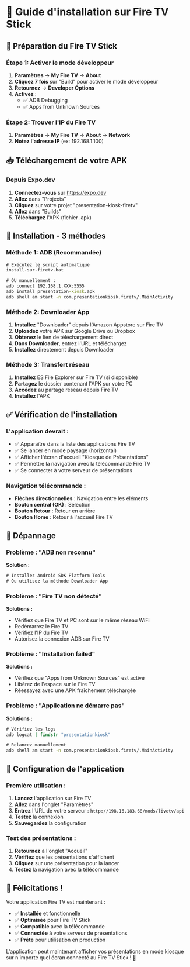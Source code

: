 # 📱 Guide d'installation sur Fire TV Stick

## 🔧 Préparation du Fire TV Stick

### Étape 1: Activer le mode développeur
1. **Paramètres** → **My Fire TV** → **About**
2. **Cliquez 7 fois** sur "Build" pour activer le mode développeur
3. **Retournez** → **Developer Options**
4. **Activez** :
   - ✅ ADB Debugging
   - ✅ Apps from Unknown Sources

### Étape 2: Trouver l'IP du Fire TV
1. **Paramètres** → **My Fire TV** → **About** → **Network**
2. **Notez l'adresse IP** (ex: 192.168.1.100)

## 📥 Téléchargement de votre APK

### Depuis Expo.dev
1. **Connectez-vous** sur https://expo.dev
2. **Allez** dans "Projects"
3. **Cliquez** sur votre projet "presentation-kiosk-firetv"
4. **Allez** dans "Builds"
5. **Téléchargez** l'APK (fichier .apk)

## 📲 Installation - 3 méthodes

### Méthode 1: ADB (Recommandée)
```cmd
# Exécutez le script automatique
install-sur-firetv.bat

# OU manuellement :
adb connect 192.168.1.XXX:5555
adb install presentation-kiosk.apk
adb shell am start -n com.presentationkiosk.firetv/.MainActivity
```

### Méthode 2: Downloader App
1. **Installez** "Downloader" depuis l'Amazon Appstore sur Fire TV
2. **Uploadez** votre APK sur Google Drive ou Dropbox
3. **Obtenez** le lien de téléchargement direct
4. **Dans Downloader**, entrez l'URL et téléchargez
5. **Installez** directement depuis Downloader

### Méthode 3: Transfert réseau
1. **Installez** ES File Explorer sur Fire TV (si disponible)
2. **Partagez** le dossier contenant l'APK sur votre PC
3. **Accédez** au partage réseau depuis Fire TV
4. **Installez** l'APK

## ✅ Vérification de l'installation

### L'application devrait :
- ✅ Apparaître dans la liste des applications Fire TV
- ✅ Se lancer en mode paysage (horizontal)
- ✅ Afficher l'écran d'accueil "Kiosque de Présentations"
- ✅ Permettre la navigation avec la télécommande Fire TV
- ✅ Se connecter à votre serveur de présentations

### Navigation télécommande :
- **Flèches directionnelles** : Navigation entre les éléments
- **Bouton central (OK)** : Sélection
- **Bouton Retour** : Retour en arrière
- **Bouton Home** : Retour à l'accueil Fire TV

## 🔧 Dépannage

### Problème : "ADB non reconnu"
**Solution :**
```cmd
# Installez Android SDK Platform Tools
# Ou utilisez la méthode Downloader App
```

### Problème : "Fire TV non détecté"
**Solutions :**
- Vérifiez que Fire TV et PC sont sur le même réseau WiFi
- Redémarrez le Fire TV
- Vérifiez l'IP du Fire TV
- Autorisez la connexion ADB sur Fire TV

### Problème : "Installation failed"
**Solutions :**
- Vérifiez que "Apps from Unknown Sources" est activé
- Libérez de l'espace sur le Fire TV
- Réessayez avec une APK fraîchement téléchargée

### Problème : "Application ne démarre pas"
**Solutions :**
```cmd
# Vérifiez les logs
adb logcat | findstr "presentationkiosk"

# Relancez manuellement
adb shell am start -n com.presentationkiosk.firetv/.MainActivity
```

## 🎯 Configuration de l'application

### Première utilisation :
1. **Lancez** l'application sur Fire TV
2. **Allez** dans l'onglet "Paramètres"
3. **Entrez** l'URL de votre serveur : `http://198.16.183.68/mods/livetv/api`
4. **Testez** la connexion
5. **Sauvegardez** la configuration

### Test des présentations :
1. **Retournez** à l'onglet "Accueil"
2. **Vérifiez** que les présentations s'affichent
3. **Cliquez** sur une présentation pour la lancer
4. **Testez** la navigation avec la télécommande

## 🎉 Félicitations !

Votre application Fire TV est maintenant :
- ✅ **Installée** et fonctionnelle
- ✅ **Optimisée** pour Fire TV Stick
- ✅ **Compatible** avec la télécommande
- ✅ **Connectée** à votre serveur de présentations
- ✅ **Prête** pour utilisation en production

L'application peut maintenant afficher vos présentations en mode kiosque sur n'importe quel écran connecté au Fire TV Stick ! 🚀